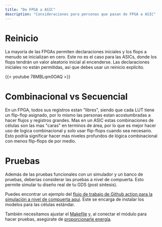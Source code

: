 ```yaml
---
title: "De FPGA a ASIC"
description: "Consideraciones para personas que pasan de FPGA a ASIC"
---
```


# Reinicio

La mayoría de las FPGAs permiten declaraciones iniciales y los flops a menudo se inicializan en cero. Este no es el caso para las ASICs, donde los flops tendrán un valor aleatorio inicial al encenderse. Las declaraciones iniciales no están permitidas, así que debes usar un reinicio explícito.

{{< youtube 78MBLqm0OAQ >}}

# Combinacional vs Secuencial

En un FPGA, todos sus registros estan "libres", siendo que cada LUT tiene un flip-flop asignado, por lo mismo las personas estan acostumbradas a hacer flujos y registros grandes. Mas en un ASIC estas combinaciones de células son las mas "caras" en terminos de área, por lo que es mejor hacer uso de logica combinacional y solo usar flip-flops cuando sea necesario. Esto podría significar hacer más niveles profundos de lógica combinacional con menos flip-flops de por medio.

# Pruebas

Además de las pruebas funcionales con un simulador y un banco de pruebas, deberías considerar las pruebas a nivel de compuerta. Esto permite simular tu diseño real de tu GDS (post síntesis).

Puedes encontrar un ejemplo del [flujo de trabajo de Github action para la simulación a nivel de compuerta aquí](https://github.com/TinyTapeout/tt02-verilog-demo/blob/gate-level/.github/workflows/gltest.yaml). Este se encarga de instalar los modelos para las células estándar.

También necesitamos ajustar el [Makefile](https://github.com/TinyTapeout/tt02-verilog-demo/blob/gate-level/src/Makefile) y, al conectar el módulo para hacer pruebas, asegúrate de [proporcionarle energía](https://github.com/TinyTapeout/tt02-verilog-demo/blob/ed43935f8d6236edb59f1a7940e2bf6f9db99603/src/tb.v#L30).
